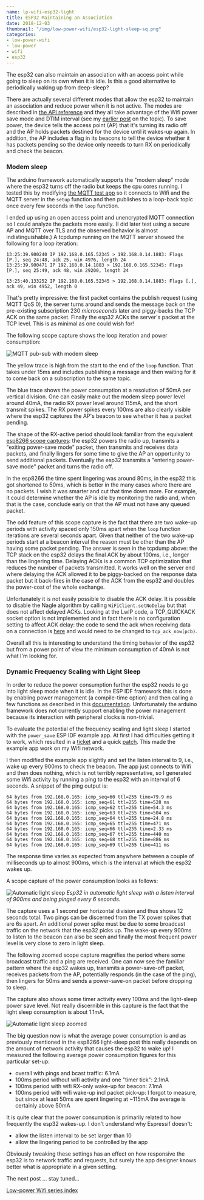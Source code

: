 ```yaml
---
name: lp-wifi-esp32-light
title: ESP32 Maintaining an Association
date: 2018-12-03
thumbnail: "/img/low-power-wifi/esp32-light-sleep-sq.png"
categories:
- low-power-wifi
- low-power
- wifi
- esp32
---
```


The esp32 can also maintain an association with an access point while going to sleep on
its own when it is idle. Is this a good alternative to periodically waking up from deep-sleep?<!--more-->

There are actually several different modes that allow the esp32 to maintain an association and
reduce power when it is not active. The modes are described in
[the API reference](https://docs.espressif.com/projects/esp-idf/en/latest/api-reference/system/power_management.html)
and they all take advantage of the Wifi power save mode and DTIM
interval (see my [earlier post](/lp-wifi-association) on the topic).
To save power, the device tells the access point (AP) that it's turning its radio off
and the AP holds packets destined for the device until it wakes-up again.
In addition, the AP includes a flag in its
beacons to tell the device whether it has packets pending so the device only neeeds to turn RX on
periodically and check the beacon.

### Modem sleep

The arduino framework automatically supports the "modem sleep" mode where the esp32 turns off
the radio but keeps the cpu cores running.
I tested this by modifying [the MQTT test app](https://github.com/tve/low-power-wifi/)
so it connects to Wifi and the MQTT server in the
`setup` function and then publishes to a loop-back topic once every few seconds in the `loop`
function.

I ended up using an open access point and unencrypted MQTT connection so I could analyze the packets
more easily. (I did later test using a secure AP and MQTT over TLS and the observed behavior is almost
indistinguishable.)
A tcpdump running on the MQTT server showed the following for a loop iteration:

```
13:25:39.900240 IP 192.168.0.165.52345 > 192.168.0.14.1883: Flags [P.], seq 24:48, ack 25, win 4976, length 24
13:25:39.900471 IP 192.168.0.14.1883 > 192.168.0.165.52345: Flags [P.], seq 25:49, ack 48, win 29200, length 24

13:25:40.133252 IP 192.168.0.165.52345 > 192.168.0.14.1883: Flags [.], ack 49, win 4952, length 0
```

That's pretty impressive: the first packet contains the publish request (using MQTT QoS 0), the
server turns around and sends the message back on the pre-existing subscription 230 _microseconds_
later and piggy-backs the TCP ACK on the same packet. Finally the esp32 ACKs the server's packet at
the TCP level. This is as minimal as one could wish for!

The following scope capture shows the loop iteration and power consumption:

![MQTT pub-sub with modem sleep](/img/low-power-wifi/esp32-modem-sleep-mqtt.png)

The yellow trace is high from the start to the end of the `loop` function.
That takes under 15ms and includes publishing a message and then waiting for it to come back on a
subscription to the same topic.

The blue trace shows the power consumption at a resolution of 50mA per vertical division. One can
easily make out the modem sleep power level around 40mA, the radio RX power level around 115mA,
and the short transmit spikes. The RX power spikes every 100ms are also clearly visible where the
esp32 captures the AP's beacon to see whether it has a packet pending.

The shape of the RX-active period should look familiar from the equivalent
[esp8266 scope captures](/lp-wifi-esp8266-assoc): the esp32 powers the radio up, transmits
a "exiting power-save mode" packet, then transmits and receives data packets, and finally lingers for some
time to give the AP an opportunity to send additional packets. Eventually the esp32 transmits a
"entering power-save mode" packet and turns the radio off.

In the esp8266 the time spent lingering was around 80ms, in the esp32 this got shortened to 50ms,
which is better in the many cases where there are no packets. I wish it was smarter and cut that
time down more. For example, it could determine whether the AP is idle by monitoring the radio and,
when that is the case, conclude early on that the AP must not have any queued packet.

The odd feature of this scope capture is the fact that there are two wake-up periods with activity
spaced only 150ms apart when the `loop` function iterations are several seconds apart. Given that
neither of the two wake-up periods start at a beacon interval the reason must be other than the
AP having some packet pending.
The answer is seen in the tcpdump above: the TCP stack on
the esp32 delays the final ACK by about 100ms, i.e., longer than the lingering time. Delaying ACKs
is a common TCP optimization that reduces the number of packets transmitted. It works well on the
server end where delaying the ACK allowed it to be piggy-backed on the response data packet but it
back-fires in the case of the ACK from the esp32 and doubles the power-cost of the whole exchange.

Unfortunately it is not easily possible to disable the ACK delay. It is possible to disable
the Nagle algorithm by calling `WiFiClient.setNoDelay` but that does not affect delayed ACKs.
Looking at the LwIP code, a TCP_QUICKACK socket option is not implemented and in fact
there is no configuration setting to affect ACK delay: the code to send the ack when receiving
data on a connection is
[here](https://github.com/espressif/esp-lwip/blob/046fadde072b5fca94bea84c16cce5ecbfd6948e/src/core/tcp_in.c#L1541)
and would need to be changed to `tcp_ack_now(pcb)`.

Overall all this is interesting to understand the timing behavior of the esp32 but from a power
point of view the minimum consumption of 40mA is not what I'm looking for.

### Dynamic Frequency Scaling with Light Sleep

In order to reduce the power consumption further the esp32 needs to go into light sleep mode when it
is idle. In the ESP IDF framework this is done by enabling power management (a compile-time option)
and then calling a few functions as described in this
[documentation](https://docs.espressif.com/projects/esp-idf/en/latest/api-reference/system/power_management.html).
Unfortunately the arduino framework does not currently support enabling the power management because
its interaction with peripheral clocks is non-trivial.

To evaluate the potential of the frequency scaling and light sleep I started with the `power_save`
ESP IDF example app. At first I had difficulties getting it to work, which resulted in a 
[ticket](https://github.com/espressif/esp-idf/issues/2711) and
a quick [patch](https://github.com/espressif/esp-idf/issues/2711#issuecomment-441863113).
This made the example app work on my Wifi network.

I then modified the example app slightly and set the listen interval to 9, i.e., wake up every 900ms
to check the beacon. The app just connects to Wifi and then does nothing, which is not terribly
representative, so I generated some Wifi activity by running a ping to the esp32 with an interval
of 6 seconds.
A snippet of the ping output is:

```
64 bytes from 192.168.0.165: icmp_seq=60 ttl=255 time=79.9 ms
64 bytes from 192.168.0.165: icmp_seq=61 ttl=255 time=528 ms
64 bytes from 192.168.0.165: icmp_seq=62 ttl=255 time=54.3 ms
64 bytes from 192.168.0.165: icmp_seq=63 ttl=255 time=504 ms
64 bytes from 192.168.0.165: icmp_seq=64 ttl=255 time=24.8 ms
64 bytes from 192.168.0.165: icmp_seq=65 ttl=255 time=471 ms
64 bytes from 192.168.0.165: icmp_seq=66 ttl=255 time=2.33 ms
64 bytes from 192.168.0.165: icmp_seq=67 ttl=255 time=440 ms
64 bytes from 192.168.0.165: icmp_seq=68 ttl=255 time=886 ms
64 bytes from 192.168.0.165: icmp_seq=69 ttl=255 time=411 ms
```

The response time varies as expected from anywhere between a couple of milliseconds up to almost
900ms, which is the interval at which the esp32 wakes up.

A scope capture of the power consumption looks as follows:

![Automatic light sleep](/img/low-power-wifi/esp32-light-sleep-all.png)
_Esp32 in automatic light sleep with a listen interval of 900ms and being pinged every 6 seconds._

The capture uses a 1 second per horizontal division and thus shows 12 seconds total. Two pings can
be discerned from the TX power spikes that are 6s apart. An additional power spike must be due to
some broadcast traffic on the network that the esp32 picks up. The wake-up every 900ms to listen to
the beacon can also be seen and finally the most frequent power level is very close to zero in light
sleep.

The following zoomed scope capture magnifies the period where some broadcast traffic and a ping are
received. One can now see the familiar pattern where the esp32 wakes up, transmits a power-save-off
packet, receives packets from the AP, potentially responds (in the case of the ping), then lingers
for 50ms and sends a power-save-on packet before dropping to sleep.

The capture also shows some timer activity every 100ms and the light-sleep power save level. Not
really discernible in this capture is the fact that the light sleep consumption is about 1.1mA.

![Automatic light sleep zoomed](/img/low-power-wifi/esp32-light-sleep-zoom.png)

The big question now is what the average power consumption is and as previously mentioned in the
esp8266 light-sleep post this really depends on the amount of network activity that causes the esp32
to wake up! I measured the following average power consumption figures for this particular set-up:

- overall with pings and bcast traffic: 6.1mA
- 100ms period without wifi activity and one "timer tick": 2.1mA
- 100ms period with wifi RX-only wake-up for beacon: 7.1mA
- 100ms period with wifi wake-up incl packet pick-up: I forgot to measure, but since at least 50ms
  are spent lingering at ~115mA the average is certainly above 50mA

It is quite clear that the power consumption is primarily related to how frequently the esp32
wakes-up. I don't understand why Espressif doesn't:

- allow the listen interval to be set larger than 10
- allow the lingering period to be controlled by the app

Obviously tweaking these settings has an effect on how responsive the esp32 is to network traffic
and requests, but surely the app designer knows better what is appropriate in a given setting.

The next post ... stay tuned...

[Low-power Wifi series index](/categories/low-power-wifi)
